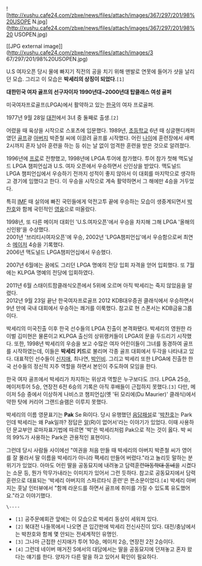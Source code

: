 ![http://xushu.cafe24.com/zbxe/news/files/attach/images/367/297/201/98%20USOPE
N.jpg](http://xushu.cafe24.com/zbxe/news/files/attach/images/367/297/201/98%20
USOPEN.jpg)

[[JPG external image]](http://xushu.cafe24.com/zbxe/news/files/attach/images/3
67/297/201/98%20USOPEN.jpg)

  
U.S 여자오픈 당시 물에 빠지기 직전의 공을 치기 위해 맨발로 연못에 들어가 샷을 날리던 모습. 그리고 이 모습은 **박세리의 상징이
되었다**.`[1]`

**대한민국 여자 골프의 선구자이자 1990년대~2000년대 탑클래스 여성 골퍼**

미국여자프로골프(LPGA)에서 활약하고 있는 [한국](%ED%95%9C%EA%B5%AD.md)의 여자 프로골퍼.

1977년 9월 28일 [대전](%EB%8C%80%EC%A0%84.md)에서 3녀 중 둘째로 출생.`[2]`

어렸을 때 육상을 시작으로 스포츠에 입문했다. 1989년,
[초등학교](%EC%B4%88%EB%93%B1%ED%95%99%EA%B5%90.md) 6년 때 싱글핸디캐퍼였던
[골프](%EA%B3%A8%ED%94%84.md)광 [아버지](%EC%95%84%EB%B2%84%EC%A7%80.md) 박준철
씨에 이끌려 골프를 시작했다. 어린 [나이](%EB%82%98%EC%9D%B4.md)에 훈련장에서 새벽 2시까지 혼자 남아 훈련을 하는
등 쉬는 날 없이 엄격한 훈련을 받은 것으로 알려졌다.

1996년에 [프로](%ED%94%84%EB%A1%9C.md)로 전향했고, 1998년에 LPGA 투어에 참가했다. 투어 참가 첫해
맥도널드 LPGA 챔피언십과 U.S. 여자 오픈에서 우승하면서 신인상을 받았다. 맥도널드 LPGA 챔피언십에서 우승하기 전까지 성적이 좋지
않아서 이 대회를 마지막으로 생각하고 경기에 임했다고 한다. 이 우승을 시작으로 계속 활약하면서 그 해에만 4승을 거두었다.

특히 [IMF](IMF.md) 때 실의에 빠진 국민들에게 악전고투 끝에 우승하는 모습이 생중계되면서
[박찬호](%EB%B0%95%EC%B0%AC%ED%98%B8.md)와 함께 국민적인
[영웅](%EC%98%81%EC%9B%85.md)으로 떠올랐다.

1998년, 또 다른 메이저 대회인 'U.S.여자오픈'에서 우승을 차지해 그해 LPGA '올해의 신인왕'을 수상했다.  
2001년 '브리티시여자오픈'에 우승, 2002년 'LPGA챔피언십'에서 우승함으로써 최연소
[메이저](%EB%A9%94%EC%9D%B4%EC%A0%80.md) 4승을 기록했다.  
2006년 맥도널드 LPGA챔피언십에서 우승했다.

2007년 6월에는 꿈에도 그리던 LPGA 명예의 전당 입회 자격을 얻어 입회했다. 또 7월에는 KLPGA 명예의 전당에 입회하였다.

2011년 6월 스태이트팜클래식오픈에서 5위에 오르며 아직 박세리는 죽지 않았음을 알렸다.  
2012년 9월 23일 끝난 한국여자프로골프 2012 KDB대우증권 클래식에서 우승하면서 9년 만에 국내 대회에서 우승하는 쾌거를 이룩했다.
참고로 현 스폰서는 KDB금융그룹이다.

박세리의 미국진출 이후 한국 선수들의 LPGA 진출이 본격화됐다. 박세리의 영원한 라이벌 김미현은 물론이고 KLPGA 출신의 상위랭커들이
LPGA의 문을 두드리기 시작했다. 또한, 1998년 박세리의 우승을 보고 수많은 여자 어린이들이 그녀를 동경하여 골프를 시작하였는데,
이들은 **박세리 키드**로 불리며 각종 골프 대회에서 두각을 나타내고 있다. 대표적인 선수들이
[신지애](%EC%8B%A0%EC%A7%80%EC%95%A0.md), 최나연,
[박인비](%EB%B0%95%EC%9D%B8%EB%B9%84.md). 그리고 박세리 또한 LPGA에 진출한 한국 선수들의 정신적 지주
역할을 하면서 본인이 주도하여 모임을 한다.

한국 여자 골프에서 박세리가 차지하는 위상과 역할은 누구보다도 크다. LPGA 25승, 메이저투어 5승, 연장전 6전 6승의 기록은 아직
후배들이 근접하지 못했다.`[3]` 다만, 메이저 5승 중에서 이상하게 나비스코 챔피언십(옛 '뒤 모리에(Du Maurier)' 클래식)에서
약한 탓에 커리어 그랜드슬램은 이루지 못했다.

박세리의 이름 영문표기는 **Pak** Se Ri이다. 당시 유행했던
[음담패설](%EC%9D%8C%EB%8B%B4%ED%8C%A8%EC%84%A4.md)로
'[박찬호](%EB%B0%95%EC%B0%AC%ED%98%B8.md)는 Park인데 박세리는 왜 Pak일까? 정답은
[알](%EB%B6%88%EC%95%8C.md)(R)이 없어서'라는 이야기가 있었다. 이때 사용하던 문교부안 로마자표기법에 따르면
'박'은 박세리처럼 Pak으로 적는 것이 옳다. 박 씨의 99%가 사용하는 Park은 관용적인 표현이다.

그런데 당시 사람들 사이에선 "여권을 처음 만들 때 박세리의 아버지 박준철 씨가 영어를 잘 몰라서 딸 이름을 박세리가 아니라 팩세리 만들어
버렸다."라고 놀리듯 말하는 분위기가 있었다. 아마도 어린 딸을 공동묘지에 내려놓고 담력훈련<del>아동학대 돋네</del>을 시켰다는 소문
등, 뭔가 막무가내라는 이미지가 있어서 그런 듯하다. 참고로 공동묘지에서 담력훈련으로 대표되는 '박세리 아버지의 스파르타식 훈련'은
뜬소문이었다.`[4]` 박세리 아버지는 훗날 인터뷰에서 "함께 라운드를 하면서 골프에 취미를 가질 수 있도록 유도했어요."라고 이야기했다.

`\----`

  * `[1]` 공주문예회관 앞에는 이 모습으로 박세리 동상이 세워져 있다.
  * `[2]` 북대전 나들목에서 나오면 큰 입간판에 박세리 전신사진이 있다. 대전/충남에서는 박찬호와 함께 몇 안되는 전세계적인 유명인.
  * `[3]` 그나마 근접한 신지애가 투어 10승, 메이저 2승, 연장전 2전 2승이다.
  * `[4]` 그런데 네이버 매거진 S에서의 대담에서는 딸을 공동묘지에 던져놓고 혼자 왔다는 얘기를 한다. 양자가 다른 말을 하고 있어서 확인이 필요하다.

